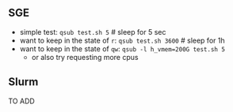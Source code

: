 ## SGE
* simple test: `qsub test.sh 5`  # sleep for 5 sec
* want to keep in the state of `r`: `qsub test.sh 3600`    # sleep for 1h
* want to keep in the state of `qw`: `qsub -l h_vmem=200G test.sh 5`
    * or also try requesting more cpus

## Slurm
TO ADD
